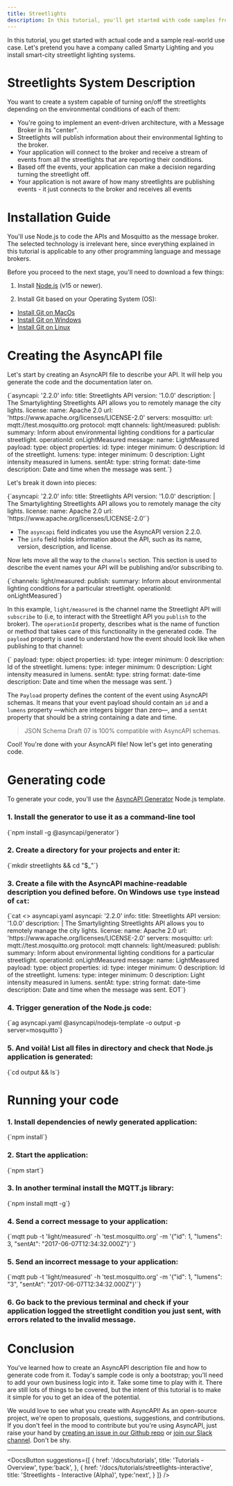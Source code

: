```yaml
---
title: Streetlights
description: In this tutorial, you'll get started with code samples from an IoT real-world use case. Let's pretend you have a company called Smarty Lighting that engineers smart-city lighting systems.
---
```


In this tutorial, you get started with actual code and a sample real-world use case. Let's pretend you have a company called Smarty Lighting and you install smart-city streetlight lighting systems.

# Streetlights System Description

You want to create a system capable of turning on/off the streetlights depending on the environmental conditions of each of them:

- You're going to implement an event-driven architecture, with a Message Broker in its "center".
- Streetlights will publish information about their environmental lighting to the broker.
- Your application will connect to the broker and receive a stream of events from all the streetlights that are reporting their conditions.
- Based off the events, your application can make a decision regarding turning the streetlight off.
- Your application is not aware of how many streetlights are publishing events - it just connects to the broker and receives all events

# Installation Guide

You'll use Node.js to code the APIs and Mosquitto as the message broker. The selected technology is irrelevant here, since everything explained in this tutorial is applicable to any other programming language and message brokers.

Before you proceed to the next stage, you'll need to download a few things:

1. Install [Node.js](https://nodejs.org/en/download/) (v15 or newer).

2. Install Git based on your Operating System (OS):
- [Install Git on MacOs](https://git-scm.com/download/mac)
- [Install Git on Windows](https://git-scm.com/download/win)
- [Install Git on Linux](https://git-scm.com/download/linux)

# Creating the AsyncAPI file

Let's start by creating an AsyncAPI file to describe your API. It will help you generate the code and the documentation later on.

<CodeBlock>
{`asyncapi: '2.2.0'
info:
  title: Streetlights API
  version: '1.0.0'
  description: |
    The Smartylighting Streetlights API allows you
    to remotely manage the city lights.
  license:
    name: Apache 2.0
    url: 'https://www.apache.org/licenses/LICENSE-2.0'
servers:
  mosquitto:
    url: mqtt://test.mosquitto.org
    protocol: mqtt
channels:
  light/measured:
    publish:
      summary: Inform about environmental lighting conditions for a particular streetlight.
      operationId: onLightMeasured
      message:
        name: LightMeasured
        payload:
          type: object
          properties:
            id:
              type: integer
              minimum: 0
              description: Id of the streetlight.
            lumens:
              type: integer
              minimum: 0
              description: Light intensity measured in lumens.
            sentAt:
              type: string
              format: date-time
              description: Date and time when the message was sent.`}
</CodeBlock>

Let's break it down into pieces:

<CodeBlock>
{`asyncapi: '2.2.0'
info:
  title: Streetlights API
  version: '1.0.0'
  description: |
    The Smartylighting Streetlights API allows you
    to remotely manage the city lights.
  license:
    name: Apache 2.0
    url: 'https://www.apache.org/licenses/LICENSE-2.0'`}
</CodeBlock>

- The `asyncapi` field indicates you use the AsyncAPI version 2.2.0.
- The `info` field holds information about the API, such as its name, version, description, and license.

Now lets move all the way to the `channels` section. This section is used to describe the event names your API will be publishing and/or subscribing to.

<CodeBlock>
{`channels:
  light/measured:
    publish:
      summary: Inform about environmental lighting conditions for a particular streetlight.
      operationId: onLightMeasured`}
</CodeBlock>

In this example, `light/measured` is the channel name the Streetlight API will `subscribe` to (i.e, to interact with the Streetlight API you `publish` to the broker). The `operationId` property, describes what is the name of function or method that takes care of this functionality in the generated code. The `payload` property is used to understand how the event should look like when publishing to that channel:

<CodeBlock>
{`      payload:
        type: object
        properties:
          id:
            type: integer
            minimum: 0
            description: Id of the streetlight.
          lumens:
            type: integer
            minimum: 0
            description: Light intensity measured in lumens.
          sentAt:
            type: string
            format: date-time
            description: Date and time when the message was sent.`}
</CodeBlock>

The `Payload` property defines the content of the event using AsyncAPI schemas. It means that your event payload should contain an `id` and a `lumens` property —which are integers bigger than zero—, and a `sentAt` property that should be a string containing a date and time.

> JSON Schema Draft 07 is 100% compatible with AsyncAPI schemas.

Cool! You're done with your AsyncAPI file! Now let's get into generating code.

# Generating code

To generate your code, you'll use the [AsyncAPI Generator](https://github.com/asyncapi/generator) Node.js template.

### 1. Install the generator to use it as a command-line tool
<CodeBlock language="bash">
{`npm install -g @asyncapi/generator`}
</CodeBlock>

### 2. Create a directory for your projects and enter it:
<CodeBlock language="bash">
{`mkdir streetlights && cd "$_"`}
</CodeBlock>

### 3. Create a file with the AsyncAPI machine-readable description you defined before. On Windows use `type` instead of `cat`:
<CodeBlock language="yaml">
{`cat <<EOT >> asyncapi.yaml
asyncapi: '2.2.0'
info:
  title: Streetlights API
  version: '1.0.0'
  description: |
    The Smartylighting Streetlights API allows you
    to remotely manage the city lights.
  license:
    name: Apache 2.0
    url: 'https://www.apache.org/licenses/LICENSE-2.0'
servers:
  mosquitto:
    url: mqtt://test.mosquitto.org
    protocol: mqtt
channels:
  light/measured:
    publish:
      summary: Inform about environmental lighting conditions for a particular streetlight.
      operationId: onLightMeasured
      message:
        name: LightMeasured
        payload:
          type: object
          properties:
            id:
              type: integer
              minimum: 0
              description: Id of the streetlight.
            lumens:
              type: integer
              minimum: 0
              description: Light intensity measured in lumens.
            sentAt:
              type: string
              format: date-time
              description: Date and time when the message was sent.
EOT`}
</CodeBlock>

### 4. Trigger generation of the Node.js code:
<CodeBlock language="bash">
{`ag asyncapi.yaml @asyncapi/nodejs-template -o output -p server=mosquitto`}
</CodeBlock>

### 5. And voilà! List all files in directory and check that Node.js application is generated:
<CodeBlock language="bash">
{`cd output && ls`}
</CodeBlock>

# Running your code

### 1. Install dependencies of newly generated application:
<CodeBlock language="bash">
{`npm install`}
</CodeBlock>

### 2. Start the application:
<CodeBlock language="bash">
{`npm start`}
</CodeBlock>

### 3. In another terminal install the MQTT.js library:
<CodeBlock language="bash">
{`npm install mqtt -g`}
</CodeBlock>

### 4. Send a correct message to your application:
<CodeBlock language="bash">
{`mqtt pub -t 'light/measured' -h 'test.mosquitto.org' -m '{"id": 1, "lumens": 3, "sentAt": "2017-06-07T12:34:32.000Z"}'`}
</CodeBlock>

### 5. Send an incorrect message to your application:
<CodeBlock language="bash">
{`mqtt pub -t 'light/measured' -h 'test.mosquitto.org' -m '{"id": 1, "lumens": "3", "sentAt": "2017-06-07T12:34:32.000Z"}'`}
</CodeBlock>

### 6. Go back to the previous terminal and check if your application logged the streetlight condition you just sent, with errors related to the invalid message.

# Conclusion

You've learned how to create an AsyncAPI description file and how to generate code from it. Today's sample code is only a bootstrap; you'll need to add your own business logic into it. Take some time to play with it. There are still lots of things to be covered, but the intent of this tutorial is to make it simple for you to get an idea of the potential.

We would love to see what you create with AsyncAPI! As an open-source project, we're open to proposals, questions, suggestions, and contributions. If you don't feel in the mood to contribute but you're using AsyncAPI, just raise your hand by [creating an issue in our Github repo](https://github.com/asyncapi/asyncapi/issues/new) or [join our Slack channel](https://www.asyncapi.com/slack-invite/). Don't be shy.

---

<DocsButton
  suggestions={[
    {
      href: '/docs/tutorials',
      title: 'Tutorials - Overview',
      type:'back',
    },
    {
      href: '/docs/tutorials/streetlights-interactive',
      title: 'Streetlights - Interactive (Alpha)',
      type:'next',
    }
  ]}
/>